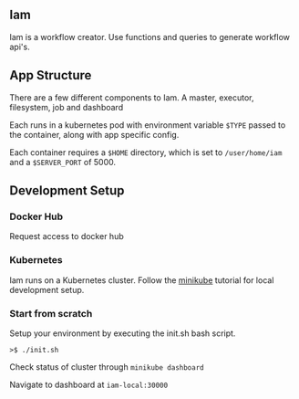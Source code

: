 ## Iam

Iam is a workflow creator. Use functions and queries to generate workflow api's.

## App Structure
There are a few different components to Iam. A master, executor, filesystem, job and dashboard

Each runs in a kubernetes pod with environment variable `$TYPE` passed to the container, along with app specific config.

Each container requires a `$HOME` directory, which is set to `/user/home/iam` and a `$SERVER_PORT` of 5000.


## Development Setup

### Docker Hub
Request access to docker hub

### Kubernetes
Iam runs on a Kubernetes cluster. Follow the [minikube](https://kubernetes.io/docs/tutorials/hello-minikube/) tutorial for local development setup.

### Start from scratch
Setup your environment by executing the init.sh bash script.

`>$ ./init.sh`

Check status of cluster through `minikube dashboard`

Navigate to dashboard at `iam-local:30000`
